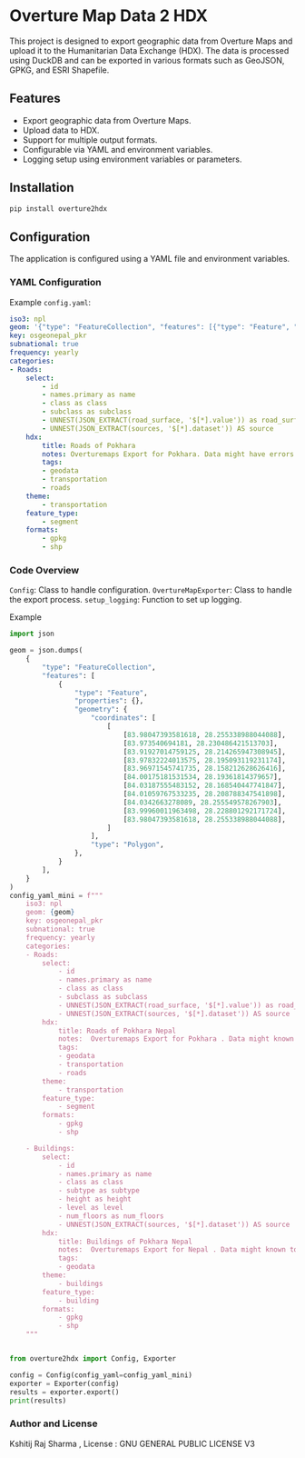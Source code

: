 # Overture Map Data 2 HDX

This project is designed to export geographic data from Overture Maps and upload it to the Humanitarian Data Exchange (HDX). The data is processed using DuckDB and can be exported in various formats such as GeoJSON, GPKG, and ESRI Shapefile.

## Features

- Export geographic data from Overture Maps.
- Upload data to HDX.
- Support for multiple output formats.
- Configurable via YAML and environment variables.
- Logging setup using environment variables or parameters.



## Installation

```bash
pip install overture2hdx
```

## Configuration

The application is configured using a YAML file and environment variables.

### YAML Configuration

Example `config.yaml`:
```yaml
iso3: npl
geom: '{"type": "FeatureCollection", "features": [{"type": "Feature", "properties": {}, "geometry": {"coordinates": [[]], "type": "Polygon"}}]}'
key: osgeonepal_pkr
subnational: true
frequency: yearly
categories:
- Roads:
    select:
        - id
        - names.primary as name
        - class as class
        - subclass as subclass
        - UNNEST(JSON_EXTRACT(road_surface, '$[*].value')) as road_surface
        - UNNEST(JSON_EXTRACT(sources, '$[*].dataset')) AS source
    hdx:
        title: Roads of Pokhara
        notes: Overturemaps Export for Pokhara. Data might have errors but has gone through validation checks.
        tags:
        - geodata
        - transportation
        - roads
    theme:
        - transportation
    feature_type:
        - segment
    formats:
        - gpkg
        - shp

```
### Code Overview

`Config`: Class to handle configuration.
`OvertureMapExporter`: Class to handle the export process.
`setup_logging`: Function to set up logging.

Example 
```python
import json

geom = json.dumps(
    {
        "type": "FeatureCollection",
        "features": [
            {
                "type": "Feature",
                "properties": {},
                "geometry": {
                    "coordinates": [
                        [
                            [83.98047393581618, 28.255338988044088],
                            [83.973540694181, 28.230486421513703],
                            [83.91927014759125, 28.214265947308945],
                            [83.97832224013575, 28.195093119231174],
                            [83.96971545741735, 28.158212628626416],
                            [84.00175181531534, 28.19361814379657],
                            [84.03187555483152, 28.168540447741847],
                            [84.01059767533235, 28.208788347541898],
                            [84.0342663278089, 28.255549578267903],
                            [83.99960011963498, 28.228801292171724],
                            [83.98047393581618, 28.255338988044088],
                        ]
                    ],
                    "type": "Polygon",
                },
            }
        ],
    }
)
config_yaml_mini = f"""
    iso3: npl
    geom: {geom}
    key: osgeonepal_pkr
    subnational: true
    frequency: yearly
    categories:
    - Roads:
        select:
            - id
            - names.primary as name
            - class as class
            - subclass as subclass
            - UNNEST(JSON_EXTRACT(road_surface, '$[*].value')) as road_surface
            - UNNEST(JSON_EXTRACT(sources, '$[*].dataset')) AS source
        hdx:
            title: Roads of Pokhara Nepal
            notes:  Overturemaps Export for Pokhara . Data might known to have errors however gone through validation checks to detect map errors, breakage, and vandalism . Sources would be combination of OSM and Other openly available datasets in the region including facebook roads and ESRI community datasets
            tags:
            - geodata
            - transportation
            - roads
        theme:
            - transportation
        feature_type:
            - segment
        formats:
            - gpkg
            - shp

    - Buildings:
        select:
            - id
            - names.primary as name
            - class as class
            - subtype as subtype
            - height as height
            - level as level
            - num_floors as num_floors
            - UNNEST(JSON_EXTRACT(sources, '$[*].dataset')) AS source
        hdx:
            title: Buildings of Pokhara Nepal
            notes:  Overturemaps Export for Nepal . Data might known to have errors however gone through validation checks to detect map errors, breakage, and vandalism . Sources would be combination of OSM and Other openly available datasets in the region including facebook roads and ESRI community datasets
            tags:
            - geodata
        theme:
            - buildings
        feature_type:
            - building
        formats:
            - gpkg
            - shp
    """


from overture2hdx import Config, Exporter

config = Config(config_yaml=config_yaml_mini)
exporter = Exporter(config)
results = exporter.export()
print(results)
```

### Author and License 
Kshitij Raj Sharma , License : GNU GENERAL PUBLIC LICENSE V3
